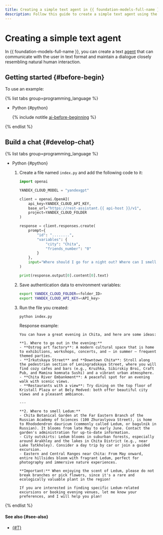 ```yaml
---
title: Creating a simple text agent in {{ foundation-models-full-name }}
description: Follow this guide to create a simple text agent using the {{ responses-api }} in {{ foundation-models-full-name }}.
---
```


# Creating a simple text agent

In {{ foundation-models-full-name }}, you can create a text [agent](../../concepts/agents/index.md) that can communicate with the user in text format and maintain a dialogue closely resembling natural human interaction.

## Getting started {#before-begin}

To use an example:

{% list tabs group=programming_language %}

- Python {#python}

  {% include notitle [ai-before-beginning](../../../_includes/ai-studio/yandexgpt/ai-before-beginning.md) %}

{% endlist %}

## Build a chat {#develop-chat}

{% list tabs group=programming_language %}

- Python {#python}

  1. Create a file named `index.py` and add the following code to it:

      ```python
      import openai

      YANDEX_CLOUD_MODEL = "yandexgpt"

      client = openai.OpenAI(
          api_key=YANDEX_CLOUD_API_KEY,
          base_url="https://rest-assistant.{{ api-host }}/v1",
          project=YANDEX_CLOUD_FOLDER
      )

      response = client.responses.create(
          prompt={
              "id": "........",
              "variables": {
                  "city": "Chita",
                  "friends_number": "0"
              }
          },
          input="Where should I go for a night out? Where can I smell Ledum?",
      )

      print(response.output[0].content[0].text)
      ```

  1. Save authentication data to environment variables:

      ```bash
      export YANDEX_CLOUD_FOLDER=<folder_ID>
      export YANDEX_CLOUD_API_KEY=<API_key>
      ```

  1. Run the file you created:

      ```bash
      python index.py
      ```

      Response example:

      ```text
      You can have a great evening in Chita, and here are some ideas:

      **1. Where to go out in the evening:**
      - **Ostrog art factory**: A modern cultural space that is home to exhibitions, workshops, concerts, and – in summer – frequent themed parties.
      - **Irkutskaya Street** and **Downtown Chita**: Stroll along the pedestrian section of Leningradskaya Street, where you will find cozy cafes and bars (e.g., Kruzhka, Sibirskiy Broi, Craft Pub, and Mamina komnata Sushi) and a vibrant urban atmosphere.
      - **Chita River Embankment**: A peaceful spot for an evening walk with scenic views.
      - **Restaurants with a view**: Try dining on the top floor of Kristall Plaza or at Bely Medved: both offer beautiful city views and a pleasant ambiance.

      ---

      **2. Where to smell Ledum:**
      - Chita Botanical Garden at the Far Eastern Branch of the Russian Academy of Sciences (100 Zhuravlyova Street), is home to Rhododendron dauricum (commonly called Ledum, or bagulnik in Russian). It blooms from late May to early June. Contact the garden's administration for up-to-date information.
      - City outskirts: Ledum blooms in suburban forests, especially around Arakhley and the lakes in Chita District (e.g., near Lake Tatkholey). Consider a day trip by car or join a guided excursion.
      - Eastern and Central Ranges near Chita: From May onward, entire hillsides bloom with fragrant Ledum, perfect for photography and immersive nature experiences.

      **Important:** When enjoying the scent of Ledum, please do not break branches or pick flowers, since it's a rare and ecologically valuable plant in the region!

      If you are interested in finding specific Ledum-related excursions or booking evening venues, let me know your preferences, and I will help you plan!
      ```

{% endlist %}

#### See also {#see-also}

* [{#T}](../../concepts/generation/index.md)